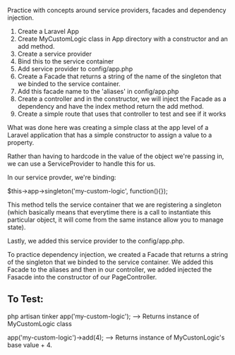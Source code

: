 Practice with concepts around service providers, facades and dependency injection.

1. Create a Laravel App
2. Create MyCustomLogic class in App directory with a constructor and an add method. 
3. Create a service provider
4. Bind this to the service container
5. Add service provider to config/app.php
6. Create a Facade that returns a string of the name of the singleton that we binded to the service container.
7. Add this facade name to the 'aliases' in config/app.php
8. Create a controller and in the constructor, we will inject the Facade as a dependency and have the index method return the add method.
9. Create a simple route that uses that controller to test and see if it works

What was done here was creating a simple class at the app level of a Laravel application that has a simple constructor to assign a value to a property. 

Rather than having to hardcode in the value of the object we're passing in, we can use a ServiceProvider to handle this for us.

In our service provder, we're binding:

$this->app->singleton('my-custom-logic', function(){});

This method tells the service container that we are registering a singleton (which basically means that everytime there is a call to instantiate this particular object, it will come from the same instance allow you to manage state).

Lastly, we added this service provider to the config/app.php.

To practice dependency injection, we created a Facade that returns a string of the singleton that we binded to the service container. We added this Facade to the aliases and then in our controller, we added injected the Fasacde into the constructor of our PageController.

## To Test: 
php artisan tinker
app('my-custom-logic'); 
--> Returns instance of MyCustomLogic class

app('my-custom-logic')->add(4);
--> Returns instance of MyCustonLogic's base value + 4. 

